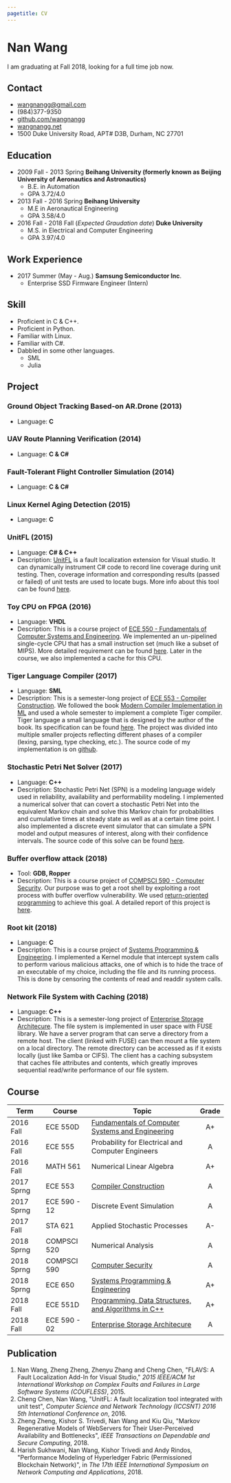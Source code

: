 ```yaml
---
pagetitle: CV
---
```


# Nan Wang

I am graduating at Fall 2018, looking for a full time job now.

## Contact

* wangnangg@gmail.com 
* (984)377-9350 
* [github.com/wangnangg](https://www.github.com/wangnangg) 
* [wangnangg.net](http://wangnangg.net)
* 1500 Duke University Road, APT# D3B, Durham, NC 27701

## Education

* 2009 Fall - 2013 Spring **Beihang University (formerly known as Beijing University of Aeronautics and Astronautics)**
  * B.E. in Automation
  * GPA 3.72/4.0
* 2013 Fall - 2016 Spring **Beihang University**
  * M.E in Aeronautical Engineering
  * GPA 3.58/4.0
* 2016 Fall - 2018 Fall (*Expected Graudation date*) **Duke University**
  * M.S. in  Electrical and Computer Engineering
  * GPA 3.97/4.0 

## Work Experience

* 2017 Summer (May - Aug.) **Samsung Semiconductor Inc**.
  * Enterprise SSD Firmware Engineer (Intern)

## Skill

* Proficient in C & C++. 
* Proficient in Python. 
* Familiar with Linux.
* Familiar with C#.
* Dabbled in some other languages.
  * SML
  * Julia

## Project

### Ground Object Tracking Based-on AR.Drone (2013)
* Language: **C**

### UAV Route Planning Verification (2014)
* Language: **C & C#**

### Fault-Tolerant Flight Controller Simulation  (2014)

* Language: **C & C#**

### Linux Kernel Aging Detection (2015)

* Language: **C**

### UnitFL (2015)

* Language: **C# & C++**
* Description: [UnitFL](https://marketplace.visualstudio.com/items?itemName=Wangnangg.UnitFL) is a fault localization extension for Visual studio. It can dynamically instrument C# code to record line coverage during unit testing. Then, coverage information and corresponding results (passed or failed) of unit tests are used to locate bugs. More info about this tool can be found [here](https://marketplace.visualstudio.com/items?itemName=Wangnangg.UnitFL).

### Toy CPU on FPGA (2016)

* Language: **VHDL**
* Description: This is a course project of [ECE 550 - Fundamentals of Computer Systems and Engineering](http://people.duke.edu/~tkb13/courses/ece550-2016fa/). We implemented an un-pipelined single-cycle CPU that has a small instruction set (much like a subset of MIPS). More detailed requirement can be found [here](docs/ece550_hw4.pdf). Later in the course, we also implemented a cache for this CPU.

### Tiger Language Compiler (2017)

* Language: **SML**
* Description: This is a semester-long project of [ECE 553 - Compiler Construction](https://adhilton.pratt.duke.edu/ece-553-compiler-construction). We followed the book [Modern Compiler Implementation in ML](https://www.cs.princeton.edu/~appel/modern/ml/) and used a whole semester
  to implement a complete Tiger compiler. Tiger language a small language that is
  designed by the author of the book. Its specification can be found [here](https://cs.nyu.edu/courses/fall13/CSCI-GA.2130-001/tiger-spec.pdf). The project was divided into multiple
  smaller projects reflecting different phases of a compiler (lexing, parsing,
  type checking, etc.). The source code of my implementation is on [github](https://github.com/wangnangg/tiger-compiler). 

### Stochastic Petri Net Solver (2017)

* Language: **C++**
* Description: Stochastic Petri Net (SPN) is a modeling language widely used in reliability, availability and performability modeling. I implemented a numerical solver that can covert a stochastic Petri Net into the equivalent Markov chain and solve this Markov chain for probabilities and cumulative times at steady state as well as at a certain time point. I also implemented a discrete event simulator that can simulate a SPN model and output measures of interest, along with their confidence intervals. The source code of this solve can be found [here](https://github.com/wangnangg/sanity).

### Buffer overflow attack (2018)

* Tool: **GDB, Ropper**
* Description: This is a course project of [COMPSCI 590 - Computer Security](). Our purpose was to get a root shell by exploiting a root process with buffer overflow vulnerability. We used [return-oriented programming](https://en.wikipedia.org/wiki/Return-oriented_programming) to achieve this goal. A detailed report of this project is [here](https://docs.google.com/document/d/1rB6mzIEsocCYIaVvCTJnW53PE4LAyPTqYqzu7Y1TBQw/edit?usp=sharing).

### Root kit (2018)

* Language: **C**
* Description: This is a course project of [Systems Programming & Engineering](http://people.duke.edu/~tkb13/courses/ece650-2018sp/). I implemented a Kernel module that intercept system calls to perform various malicious attacks, one of which is to hide the trace of an executable of my choice, including the file and its running process. This is done by censoring the contents of read and readdir system calls.

### Network File System with Caching (2018)

* Language: **C++**
* Description: This is a semester-long project of [Enterprise Storage
  Architecure](http://people.duke.edu/~tkb13/courses/ece590-stor/). The file
  system is implemented in user space with FUSE library. We have a server
  program that can serve a directory from a remote host. The client (linked with
  FUSE) can then mount a file system on a local directory. The remote directory
  can be accessed as if it exists locally (just like Samba or CIFS). The client
  has a caching subsystem that caches file attributes and contents, which
  greatly improves sequential read/write performance of our file system.

## Course

| Term | Course | Topic | Grade|
|----------|-----------|---------|:----:|
|2016 Fall|ECE 550D | [Fundamentals of Computer Systems and Engineering](http://people.duke.edu/~tkb13/courses/ece550-2016fa/) |	A+|
|2016 Fall|	ECE 555  |	Probability for Electrical and Computer Engineers |	A |
|2016 Fall | MATH 561  |	Numerical Linear Algebra | 	A+|
|2017 Sprng | ECE 553 |	[Compiler Construction](https://adhilton.pratt.duke.edu/ece-553-compiler-construction) | A |
|2017 Sprng | ECE 590 - 12 | Discrete Event Simulation                                    | A |
|2017 Fall | STA 621 |	Applied Stochastic Processes | A- |
|2018 Sprng | COMPSCI 520 |	Numerical Analysis | A |
|2018 Sprng | COMPSCI 590 |	[Computer Security](https://www2.cs.duke.edu/courses/spring18/compsci590.1/) | A |
|2018 Sprng | ECE 650 |	[Systems Programming & Engineering](http://people.duke.edu/~tkb13/courses/ece650-2018sp/) | A+ |
|2018 Fall | ECE 551D | [Programming, Data Structures, and Algorithms in C++](http://adhilton.pratt.duke.edu/ece-551) | A+ |
|2018 Fall | ECE 590 - 02 | [Enterprise Storage Architecure](http://people.duke.edu/~tkb13/courses/ece590-stor/) | A |


## Publication

1. Nan Wang, Zheng Zheng, Zhenyu Zhang and Cheng Chen, "FLAVS: A Fault Localization Add-In for Visual Studio," *2015 IEEE/ACM 1st International Workshop on Complex Faults and Failures in Large Software Systems (COUFLESS)*, 2015.
2. Cheng Chen, Nan Wang, "UnitFL: A fault localization tool integrated with unit test", *Computer Science and Network Technology (ICCSNT) 2016 5th International Conference on*, 2016.
3. Zheng Zheng, Kishor S. Trivedi, Nan Wang and Kiu Qiu, "Markov Regenerative Models of WebServers for Their User-Perceived Availability and Bottlenecks", *IEEE Transactions on Dependable and Secure Computing*, 2018.
4. Harish Sukhwani, Nan Wang, Kishor Trivedi and Andy Rindos, "Performance Modeling of Hyperledger Fabric (Permissioned Blockchain Network)", in *The 17th IEEE International Symposium on Network Computing and Applications*, 2018.
